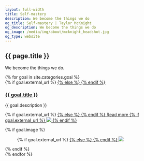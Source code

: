 ```yaml
---
layout: full-width
title: Self-mastery
description: We become the things we do
og_title: Self-mastery | Taylor McKnight
og_description: We become the things we do
og_image: /media/img/about/mcknight_headshot.jpg
og_type: website
---
```

<section class="grid page-header">
	<div class="full-width">
		<h1>{{ page.title }}</h1>
		<p>We become the things we do.</p>
	</div>
</section>

<section class="stripe-section-2">
	<section class="grid-wrapper feed">
		{% for goal in site.categories.goal %}
		<article>
			<figcaption>
				{% if goal.external_url %}
				<a href="{{ goal.external_url }}">
				{% else %}
				<a href="{{ goal.url }}">
				{% endif %}
				<h3>
					{{ goal.title }}
				</h3>
				</a>
				<p class="description">{{ goal.description }}</p>
				<p>
				{% if goal.external_url %}
				<a href="{{ goal.external_url }}">
				{% else %}
				<a href="{{ goal.url }}">
				{% endif %}
				Read more
				{% if goal.external_url %}
				<img src="{{ site.url }}/media/img/external-link-icon.png" class="external-link-icon">
				{% endif %}
				</a>
				</p>
			</figcaption>
			{% if goal.image %}
			<figure>
				{% if goal.external_url %}
				<a href="{{ goal.external_url }}">
				{% else %}
				<a href="{{ goal.url }}">
				{% endif %}
				<img src="{{ goal.image }}" />
				</a>
			</figure>
			{% endif %}
		</article>
		{% endfor %}
	</section>
</section>